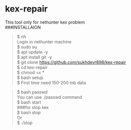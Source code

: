# kex-repair
This tool only for nethunter kex problem <br>
###INSTALLAION
> $ nh <br>
Login in nethunter machine <br>
> $ sudo su <br>
> $ apt update -y <br>
> $ apt install git -y <br>
> $ git clone https://github.com/sukhdevr898/kex-repair <br>
> $ cd kex-repair <br>
> $ chmod +x * <br>
> $ bash setup <br>
> $ First time need 150-200 mb data <br>

> $ bash passwd <br>
You can use ./passwd command <br>
> $ bash start <br>
###for stop kex <br>
> $ bash stop <br>
Or <br>
> $ ./stop <br>
